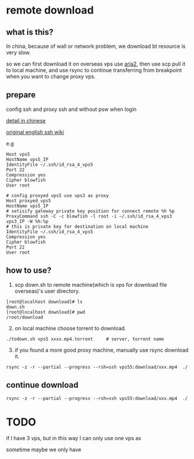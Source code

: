 
# remote download

## what is this?

In china, because of wall or network problem, we download bt resource is very slow.

so we can first download it on overseas vps use [aria2](https://aria2.github.io/), then use scp pull it to local machine, and use rsync to continue transferring from breakpoint when you want to change proxy vps.

## prepare

config ssh and proxy ssh and without psw when login

[detail in chinese](http://caorong.github.io/2016/09/03/right-way-use-ssh/)

[original english ssh wiki](https://en.wikibooks.org/wiki/OpenSSH/Cookbook/Proxies_and_Jump_Hosts#ProxyCommand_with_Netcat)

e.g

```
Host vps5
HostName vps5_IP
IdentityFile ~/.ssh/id_rsa_4_vps5
Port 22
Compression yes
Cipher blowfish
User root

# config proxyed vps5 use vps3 as proxy
Host proxyed_vps5
HostName vps5_IP
# setisify gateway private key position for connect remote %h %p
ProxyCommand ssh -C -c blowfish -l root -i ~/.ssh/id_rsa_4_vps3 vps3_IP -W %h:%p
# this is private key for destination on local machine
IdentityFile ~/.ssh/id_rsa_4_vps5
Compression yes
Cipher blowfish
Port 22
User root
```


## how to use?

1. scp down.sh to remote machine(which is vps for download file overseas)'s user directory.
```
[root@localhost download]# ls
down.sh
[root@localhost download]# pwd
/root/download
```
2. on local machine choose torrent to download.   
```
./todown.sh vps5 xxxx.mp4.torrent     # server, torrent name
```
3. if you found a more good proxy machine, manually use rsync download it.
```
rsync -z -r --partial --progress --rsh=ssh vps55:download/xxx.mp4  ./
```

## continue download

```
rsync -z -r --partial --progress --rsh=ssh vps55:download/xxx.mp4  ./
```

# TODO

if I have 3 vps, but in this way I can only use one vps as 

sometime maybe we only have 

